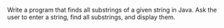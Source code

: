 Write a program that finds all substrings of a given string in Java. Ask the user to enter a string, find all substrings, and display them. 
